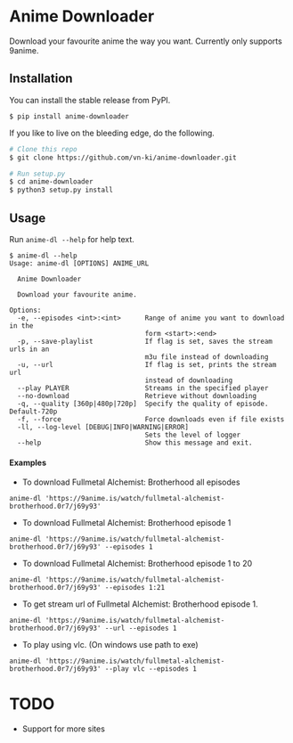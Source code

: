 # Anime Downloader

Download your favourite anime the way you want. Currently only supports 9anime.

## Installation

You can install the stable release from PyPI.
```
$ pip install anime-downloader
```

If you like to live on the bleeding edge, do the following.
``` bash
# Clone this repo
$ git clone https://github.com/vn-ki/anime-downloader.git

# Run setup.py
$ cd anime-downloader
$ python3 setup.py install
```

## Usage

Run `anime-dl --help` for help text.

```
$ anime-dl --help
Usage: anime-dl [OPTIONS] ANIME_URL

  Anime Downloader

  Download your favourite anime.

Options:
  -e, --episodes <int>:<int>      Range of anime you want to download in the
                                  form <start>:<end>
  -p, --save-playlist             If flag is set, saves the stream urls in an
                                  m3u file instead of downloading
  -u, --url                       If flag is set, prints the stream url
                                  instead of downloading
  --play PLAYER                   Streams in the specified player
  --no-download                   Retrieve without downloading
  -q, --quality [360p|480p|720p]  Specify the quality of episode. Default-720p
  -f, --force                     Force downloads even if file exists
  -ll, --log-level [DEBUG|INFO|WARNING|ERROR]
                                  Sets the level of logger
  --help                          Show this message and exit.
```

#### Examples
- To download Fullmetal Alchemist: Brotherhood all episodes
```
anime-dl 'https://9anime.is/watch/fullmetal-alchemist-brotherhood.0r7/j69y93'
```

- To download Fullmetal Alchemist: Brotherhood episode 1
```
anime-dl 'https://9anime.is/watch/fullmetal-alchemist-brotherhood.0r7/j69y93' --episodes 1
```

- To download Fullmetal Alchemist: Brotherhood episode 1 to 20
```
anime-dl 'https://9anime.is/watch/fullmetal-alchemist-brotherhood.0r7/j69y93' --episodes 1:21
```

- To get stream url of Fullmetal Alchemist: Brotherhood episode 1.
```
anime-dl 'https://9anime.is/watch/fullmetal-alchemist-brotherhood.0r7/j69y93' --url --episodes 1
```

- To play using vlc. (On windows use path to exe)
```
anime-dl 'https://9anime.is/watch/fullmetal-alchemist-brotherhood.0r7/j69y93' --play vlc --episodes 1
```


# TODO

- Support for more sites

